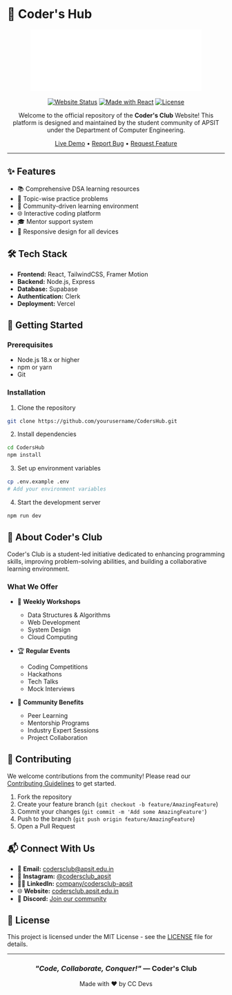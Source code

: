 # 🚀 Coder's Hub

<div align="center">

![Coder's Club Logo](public/cc3.png)

[![Website Status](https://img.shields.io/website?url=https%3A%2F%2Fcodersclub.apsit.edu.in&style=for-the-badge)](https://codersclub.apsit.edu.in)
[![Made with React](https://img.shields.io/badge/Made%20with-React-61DAFB?style=for-the-badge&logo=react)](https://reactjs.org/)
[![License](https://img.shields.io/badge/license-MIT-blue.svg?style=for-the-badge)](LICENSE)

Welcome to the official repository of the **Coder's Club** Website! This platform is designed and maintained by the student community of APSIT under the Department of Computer Engineering.

[Live Demo](https://codersclub.apsit.edu.in) • [Report Bug](https://github.com/yourusername/CodersHub/issues) • [Request Feature](https://github.com/yourusername/CodersHub/issues)

</div>

---

## ✨ Features

- 📚 Comprehensive DSA learning resources
- 🎯 Topic-wise practice problems
- 👥 Community-driven learning environment
- 🌐 Interactive coding platform
- 🎓 Mentor support system
- 📱 Responsive design for all devices

## 🛠️ Tech Stack

- **Frontend:** React, TailwindCSS, Framer Motion
- **Backend:** Node.js, Express
- **Database:** Supabase
- **Authentication:** Clerk
- **Deployment:** Vercel

## 🚀 Getting Started

### Prerequisites

- Node.js 18.x or higher
- npm or yarn
- Git

### Installation

1. Clone the repository
```bash
git clone https://github.com/yourusername/CodersHub.git
```

2. Install dependencies
```bash
cd CodersHub
npm install
```

3. Set up environment variables
```bash
cp .env.example .env
# Add your environment variables
```

4. Start the development server
```bash
npm run dev
```

## 🌟 About Coder's Club

Coder's Club is a student-led initiative dedicated to enhancing programming skills, improving problem-solving abilities, and building a collaborative learning environment.

### What We Offer

- 🧠 **Weekly Workshops**
  - Data Structures & Algorithms
  - Web Development
  - System Design
  - Cloud Computing

- 🏆 **Regular Events**
  - Coding Competitions
  - Hackathons
  - Tech Talks
  - Mock Interviews

- 🤝 **Community Benefits**
  - Peer Learning
  - Mentorship Programs
  - Industry Expert Sessions
  - Project Collaboration

## 🤝 Contributing

We welcome contributions from the community! Please read our [Contributing Guidelines](CONTRIBUTING.md) to get started.

1. Fork the repository
2. Create your feature branch (`git checkout -b feature/AmazingFeature`)
3. Commit your changes (`git commit -m 'Add some AmazingFeature'`)
4. Push to the branch (`git push origin feature/AmazingFeature`)
5. Open a Pull Request

## 📬 Connect With Us

- 📧 **Email:** codersclub@apsit.edu.in
- 📸 **Instagram:** [@codersclub_apsit](https://instagram.com/codersclub_apsit)
- 🧑‍💼 **LinkedIn:** [company/codersclub-apsit](https://www.linkedin.com/company/codersclub-apsit/)
- 🌐 **Website:** [codersclub.apsit.edu.in](https://codersclub.apsit.edu.in/)
- 💬 **Discord:** [Join our community](https://discord.gg/your-invite-link)

## 📄 License

This project is licensed under the MIT License - see the [LICENSE](LICENSE) file for details.

---

<div align="center">

### _"Code, Collaborate, Conquer!"_ — Coder's Club


Made with ❤️ by CC Devs 

</div>

